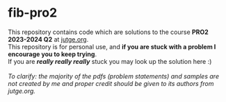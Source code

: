 # fib-pro2
This repository contains code which are solutions to the course **PRO2 2023-2024 Q2** at [jutge.org](https://jutge.org).\
This repository is for personal use, and **if you are stuck with a problem I encourage you to keep trying**.\
If you are _**really really really**_ stuck you may look up the solution here :)\
\
_To clarify: the majority of the pdfs (problem statements) and samples are not created by me and proper credit should be given to its authors from jutge.org._
